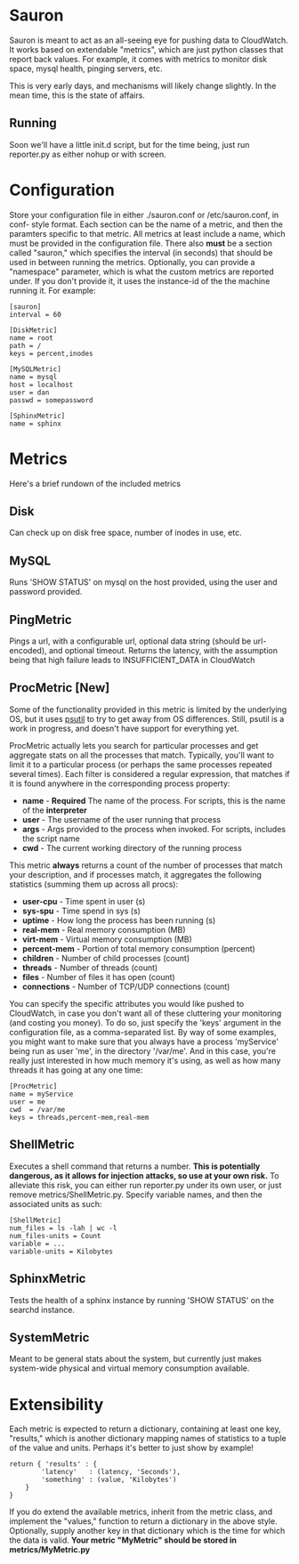 Sauron
======

Sauron is meant to act as an all-seeing eye for pushing data to CloudWatch. It
works based on extendable "metrics", which are just python classes that report
back values. For example, it comes with metrics to monitor disk space, mysql
health, pinging servers, etc.

This is very early days, and mechanisms will likely change slightly. In the mean
time, this is the state of affairs.

Running
-------

Soon we'll have a little init.d script, but for the time being, just run reporter.py
as either nohup or with screen.

Configuration
=============

Store your configuration file in either ./sauron.conf or /etc/sauron.conf, in conf-
style format. Each section can be the name of a metric, and then the paramters
specific to that metric. All metrics at least include a name, which must be provided
in the configuration file. There also __must__ be a section called "sauron," which
specifies the interval (in seconds) that should be used in between running the metrics.
Optionally, you can provide a "namespace" parameter, which is what the custom metrics
are reported under. If you don't provide it, it uses the instance-id of the the machine
running it. For example:

	[sauron]
	interval = 60

	[DiskMetric]
	name = root
	path = /
	keys = percent,inodes

	[MySQLMetric]
	name = mysql
	host = localhost
	user = dan
	passwd = somepassword

	[SphinxMetric]
	name = sphinx

Metrics
=======

Here's a brief rundown of the included metrics

Disk
----

Can check up on disk free space, number of inodes in use, etc.

MySQL
-----

Runs 'SHOW STATUS' on mysql on the host provided, using the user and password provided.

PingMetric
----------

Pings a url, with a configurable url, optional data string (should be url-encoded), and
optional timeout. Returns the latency, with the assumption being that high failure leads
to INSUFFICIENT\_DATA in CloudWatch

ProcMetric **[New]**
------------------

Some of the functionality provided in this metric is limited by the underlying OS, but it
uses [psutil](http://code.google.com/p/psutil/) to try to get away from OS differences.
Still, psutil is a work in progress, and doesn't have support for everything yet.

ProcMetric actually lets you search for particular processes and get aggregate stats on all
the processes that match. Typically, you'll want to limit it to a particular process (or
perhaps the same processes repeated several times). Each filter is considered a regular
expression, that matches if it is found anywhere in the corresponding process property:

* __name__ - __Required__ The name of the process. For scripts, this is the name of the __interpreter__
* __user__ - The username of the user running that process
* __args__ - Args provided to the process when invoked. For scripts, includes the script name
* __cwd__  - The current working directory of the running process

This metric __always__ returns a count of the number of processes that match your description,
and if processes match, it aggregates the following statistics (summing them up across all procs):

* __user-cpu__ - Time spent in user (s)
* __sys-spu__  - Time spend in sys (s)
* __uptime__   - How long the process has been running (s)
* __real-mem__ - Real memory consumption (MB)
* __virt-mem__ - Virtual memory consumption (MB)
* __percent-mem__ - Portion of total memory consumption (percent)
* __children__ - Number of child processes (count)
* __threads__  - Number of threads (count)
* __files__    - Number of files it has open (count)
* __connections__ - Number of TCP/UDP connections (count)

You can specify the specific attributes you would like pushed to CloudWatch, in case you
don't want all of these cluttering your monitoring (and costing you money). To do so, just
specify the 'keys' argument in the configuration file, as a comma-separated list. By way of
some examples, you might want to make sure that you always have a process 'myService' being
run as user 'me', in the directory '/var/me'. And in this case, you're really just interested
in how much memory it's using, as well as how many threads it has going at any one time:

	[ProcMetric]
	name = myService
	user = me
	cwd  = /var/me
	keys = threads,percent-mem,real-mem

ShellMetric
-----------

Executes a shell command that returns a number. __This is potentially dangerous, as it
allows for injection attacks, so use at your own risk.__ To alleviate this risk, you can
either run reporter.py under its own user, or just remove metrics/ShellMetric.py.
Specify variable names, and then the associated units as such:

	[ShellMetric]
	num_files = ls -lah | wc -l
	num_files-units = Count
	variable = ...
	variable-units = Kilobytes

SphinxMetric
------------

Tests the health of a sphinx instance by running 'SHOW STATUS' on the searchd instance.

SystemMetric
------------

Meant to be general stats about the system, but currently just makes system-wide physical
and virtual memory consumption available.

Extensibility
=============

Each metric is expected to return a dictionary, containing at least one key,
"results," which is another dictionary mapping names of statistics to a tuple
of the value and units. Perhaps it's better to just show by example!

	return { 'results' : {
			'latency'   : (latency, 'Seconds'),
			'something' : (value, 'Kilobytes')
		}
	}

If you do extend the available metrics, inherit from the metric class, and implement
the "values," function to return a dictionary in the above style. Optionally, 
supply another key in that dictionary which is the time for which the data is
valid. __Your metric "MyMetric" should be stored in metrics/MyMetric.py__